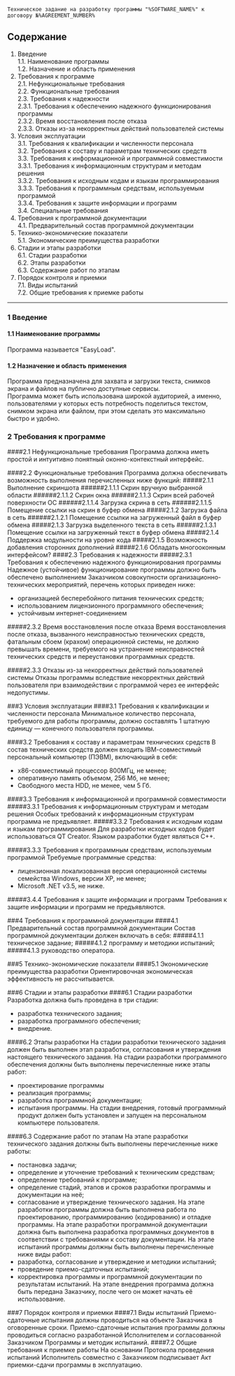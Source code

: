 ```
Техническое задание на разработку программы "%SOFTWARE_NAME%" к договору №%AGREEMENT_NUMBER%
```

## Содержание
1. Введение  
  1.1. Наименование программы  
  1.2. Назначение и область применения  
2. Требования к программе  
  2.1. Нефункциональные требования  
  2.2. Функциональные требования  
  2.3. Требования к надежности  
    2.3.1. Требования к обеспечению надежного функционирования программы  
    2.3.2. Время восстановления после отказа  
    2.3.3. Отказы из-за некорректных действий пользователей системы  
3. Условия эксплуатации  
  3.1. Требования к квалификации и численности персонала  
  3.2. Требования к составу и параметрам технических средств  
  3.3. Требования к информационной и программной совместимости  
    3.3.1. Требования к информационным структурам и методам решения  
    3.3.2. Требования к исходным кодам и языкам программирования  
    3.3.3. Требования к программным средствам, используемым программой  
    3.3.4. Требования к защите информации и программ  
  3.4. Специальные требования  
4. Требования к программной документации  
  4.1. Предварительный состав программной документации  
5. Технико-экономические показатели  
  5.1. Экономические преимущества разработки  
6. Стадии и этапы разработки  
  6.1. Стадии разработки  
  6.2. Этапы разработки  
  6.3. Содержание работ по этапам  
7. Порядок контроля и приемки  
  7.1. Виды испытаний  
  7.2. Общие требования к приемке работы  

* * *

### 1 Введение

#### 1.1 Наименование программы
Программа называется "EasyLoad".  

#### 1.2 Назначение и область применения
Программа предназначена для захвата и загрузки текста, снимков экрана и файлов на публично доступные сервисы.  
Программа может быть использована широкой аудиторией, а именно, пользователями у которых есть потребность поделиться текстом, снимком экрана или файлом, при этом сделать это максимально быстро и удобно.

### 2 Требования к программе
####2.1 Нефункциональные требования 
Программа должна иметь простой и интуитивно понятный оконно-контекстный интерфейс.

####2.2 Функциональные требования
Программа должна обеспечивать возможность выполнения перечисленных ниже функций:
#####2.1.1 Выполнение скриншота
######2.1.1.1 Скрин вручную выбранной области
######2.1.1.2 Скрин окна
######2.1.1.3 Скрин всей рабочей поверхности ОС
######2.1.1.4 Загрузка скрина в сеть
######2.1.1.5 Помещение ссылки на скрин в буфер обмена
#####2.1.2 Загрузка файла в сеть
######2.1.2.1 Помещение ссылки на загруженный файл в буфер обмена
#####2.1.3 Загрузка выделенного текста в сеть
######2.1.3.1 Помещение ссылки на загруженный текст в буфер обмена
#####2.1.4 Поддержка модульности на уровне кода
#####2.1.5 Возможность добавления сторонних дополнений
#####2.1.6 Обладать многооконным интерфейсом?
####2.3 Требования к надежности 
#####2.3.1 Требования к обеспечению надежного функционирования программы 
Надежное (устойчивое) функционирование программы должно быть обеспечено выполнением Заказчиком совокупности организационно-технических мероприятий, перечень которых приведен ниже:
 - организацией бесперебойного питания технических средств; 
 - использованием лицензионного программного обеспечения;
 - устойчивым интернет-соединением

#####2.3.2 Время восстановления после отказа 
Время восстановления после отказа, вызванного неисправностью технических средств, фатальным сбоем (крахом) операционной системы, не должно превышать времени, требуемого на устранение неисправностей технических средств и переустановки программных средств. 

#####2.3.3 Отказы из-за некорректных действий пользователей системы 
Отказы программы вследствие некорректных действий пользователя при взаимодействии с программой через ее интерфейс недопустимы.

###3 Условия эксплуатации 
####3.1 Требования к квалификации и численности персонала 
Минимальное количество персонала, требуемого для работы программы, должно составлять 1 штатную единицу — конечного пользователя программы.

####3.2 Требования к составу и параметрам технических средств
В состав технических средств должен входить IВМ-совместимый персональный компьютер (ПЭВМ), включающий в себя:
 - x86-совместимый процессор 800МГц, не менее;
 - оперативную память объемом, 256 Мб, не менее;
 - Свободного места HDD, не менее, чем 5 Гб.

####3.3 Требования к информационной и программной совместимости
#####3.3.1 Требования к информационным структурам и методам решения 
Особых требований к информационным структурам программа не предъявляет.
#####3.3.2 Требования к исходным кодам и языкам программирования
Для разработки исходных кодов будет использоваться QT Creator.
Языком разработки будет являться C++.

#####3.3.3 Требования к программным средствам, используемым программой 
Требуемые программные средства:
 - лицензионная локализованная версия операционной системы семейства Windows, версии ХР, не менее;
 - Microsoft .NET v3.5, не ниже.

#####3.4.4 Требования к защите информации и программ
Требования к защите информации и программ не предъявляются.

###4 Требования к программной документации
####4.1 Предварительный состав программной документации 
Состав программной документации должен включать в себя:
#####4.1.1 техническое задание;
#####4.1.2 программу и методики испытаний;
#####4.1.3 руководство оператора.

###5 Технико-экономические показатели 
####5.1 Экономические преимущества разработки
Ориентировочная экономическая эффективность не рассчитывается.

###6 Стадии и этапы разработки 
####6.1 Стадии разработки
Разработка должна быть проведена в три стадии: 
- разработка технического задания;
- разработка программного обеспечения;
- внедрение.

####6.2 Этапы разработки 
На стадии разработки технического задания должен быть выполнен этап разработки, согласования и утверждения настоящего технического задания.
На стадии разработки программного обеспечения должны быть выполнены перечисленные ниже этапы работ:
-  проектирование программы
-  реализация программы;
-  разработка программной документации;
-  испытания программы.
На стадии внедрения, готовый программный продукт должен быть установлен и запущен на персональном компьютере пользователя.

####6.3 Содержание работ по этапам
На этапе разработки технического задания должны быть выполнены перечисленные ниже работы:
 -  постановка задачи;
 -  определение и уточнение требований к техническим средствам;
 -  определение требований к программе;
 - определение стадий, этапов и сроков разработки программы и документации на неё;
 -  согласование и утверждение технического задания.
На этапе разработки программы должна быть выполнена работа по проектированию, программированию (кодированию) и отладке программы.
На этапе разработки программной документации должна быть выполнена разработка программных документов в соответствии с требованиями к составу документации.
На этапе испытаний программы должны быть выполнены перечисленные ниже виды работ:
 -   разработка, согласование и утверждение и методики испытаний;
 -   проведение приемо-сдаточных испытаний;
 - корректировка программы и программной документации по результатам испытаний.
На этапе внедрения программа должна быть передана Заказчику, после чего он может начать её использование.

###7 Порядок контроля и приемки 
####7.1 Виды испытаний
Приемо-сдаточные испытания должны проводиться на объекте Заказчика в оговоренные сроки. 
Приемо-сдаточные испытания программы должны проводиться согласно разработанной Исполнителем и согласованной Заказчиком Программы и методик испытаний. 
####7.2 Общие требования к приемке работы 
На основании Протокола проведения испытаний Исполнитель совместно с Заказчиком подписывает Акт приемки-сдачи программы в эксплуатацию.
